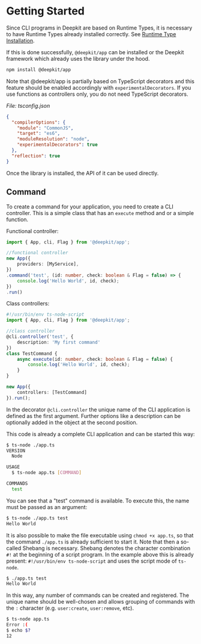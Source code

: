 # Getting Started

Since CLI programs in Deepkit are based on Runtime Types, it is necessary to have Runtime Types already installed correctly. See [Runtime Type Installation](../runtime-types/getting-started.md).

If this is done successfully, `@deepkit/app` can be installed or the Deepkit framework which already uses the library under the hood.

```sh
npm install @deepkit/app
```

Note that @deepkit/app is partially based on TypeScript decorators and this feature should be enabled accordingly with `experimentalDecorators`.
If you use functions as controllers only, you do not need TypeScript decorators.

_File: tsconfig.json_

```json
{
  "compilerOptions": {
    "module": "CommonJS",
    "target": "es6",
    "moduleResolution": "node",
    "experimentalDecorators": true
  },
  "reflection": true
}
```

Once the library is installed, the API of it can be used directly.

## Command

To create a command for your application, you need to create a CLI controller.
This is a simple class that has an `execute` method and or a simple function.

Functional controller:

```typescript
import { App, cli, Flag } from '@deepkit/app';

//functional controller
new App({
    providers: [MyService],
})
.command('test', (id: number, check: boolean & Flag = false) => {
    console.log('Hello World', id, check);
})
.run()
```


Class controllers:

```typescript
#!/usr/bin/env ts-node-script
import { App, cli, Flag } from '@deepkit/app';

//class controller
@cli.controller('test', {
    description: 'My first command'
})
class TestCommand {
    async execute(id: number, check: boolean & Flag = false) {
        console.log('Hello World', id, check);
    }
}

new App({
    controllers: [TestCommand]
}).run();
```

In the decorator `@cli.controller` the unique name of the CLI application is defined as the first argument. Further options like a description can be optionally added in the object at the second position.

This code is already a complete CLI application and can be started this way:

```sh
$ ts-node ./app.ts
VERSION
  Node

USAGE
  $ ts-node app.ts [COMMAND]

COMMANDS
  test
```

You can see that a "test" command is available. To execute this, the name must be passed as an argument:

```sh
$ ts-node ./app.ts test
Hello World
```

It is also possible to make the file executable using `chmod +x app.ts`, so that the command `./app.ts` is already sufficient to start it. Note that then a so-called Shebang is necessary. Shebang denotes the character combination `#!` at the beginning of a script program. In the example above this is already present: `#!/usr/bin/env ts-node-script` and uses the script mode of `ts-node`.

```sh
$ ./app.ts test
Hello World
```

In this way, any number of commands can be created and registered. The unique name should be well-chosen and allows grouping of commands with the `:` character (e.g. `user:create`, `user:remove`, etc).

```sh
$ ts-node app.ts
Error :(
$ echo $?
12
```
